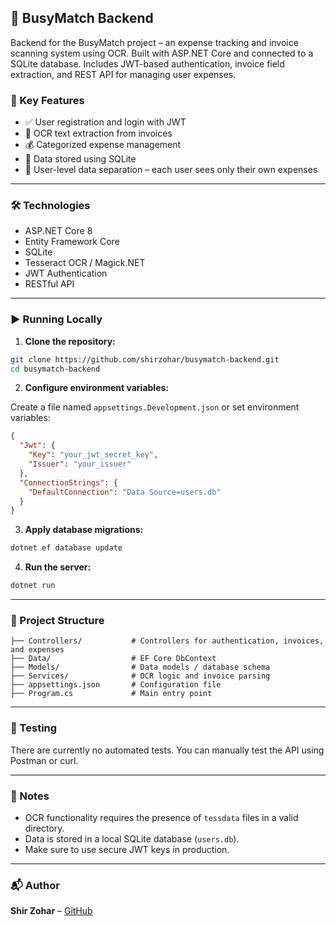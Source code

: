 ﻿## 🧠 BusyMatch Backend

Backend for the BusyMatch project – an expense tracking and invoice scanning system using OCR. Built with ASP.NET Core and connected to a SQLite database. Includes JWT-based authentication, invoice field extraction, and REST API for managing user expenses.

### 🚀 Key Features

- ✅ User registration and login with JWT
- 📄 OCR text extraction from invoices
- 💰 Categorized expense management
- 📂 Data stored using SQLite
- 🔐 User-level data separation – each user sees only their own expenses

---

### 🛠️ Technologies

- ASP.NET Core 8
- Entity Framework Core
- SQLite
- Tesseract OCR / Magick.NET
- JWT Authentication
- RESTful API

---

### ▶️ Running Locally

1. **Clone the repository:**

```bash
git clone https://github.com/shirzohar/busymatch-backend.git
cd busymatch-backend
```

2. **Configure environment variables:**

Create a file named `appsettings.Development.json` or set environment variables:

```json
{
  "Jwt": {
    "Key": "your_jwt_secret_key",
    "Issuer": "your_issuer"
  },
  "ConnectionStrings": {
    "DefaultConnection": "Data Source=users.db"
  }
}
```

3. **Apply database migrations:**

```bash
dotnet ef database update
```

4. **Run the server:**

```bash
dotnet run
```

---

### 📂 Project Structure

```plaintext
├── Controllers/           # Controllers for authentication, invoices, and expenses
├── Data/                  # EF Core DbContext
├── Models/                # Data models / database schema
├── Services/              # OCR logic and invoice parsing
├── appsettings.json       # Configuration file
├── Program.cs             # Main entry point
```

---

### 🧪 Testing

There are currently no automated tests. You can manually test the API using Postman or curl.

---

### 📌 Notes

- OCR functionality requires the presence of `tessdata` files in a valid directory.
- Data is stored in a local SQLite database (`users.db`).
- Make sure to use secure JWT keys in production.

---

### 📬 Author

**Shir Zohar** – [GitHub](https://github.com/shirzohar)

